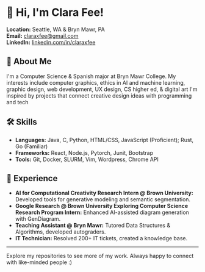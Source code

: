 # 👋 Hi, I'm Clara Fee!

**Location:** Seattle, WA & Bryn Mawr, PA  
**Email:** [claraxfee@gmail.com](mailto:claraxfee@gmail.com)  
**LinkedIn:** [linkedin.com/in/claraxfee](https://linkedin.com/in/claraxfee)  

## 🚀 About Me

I'm a Computer Science & Spanish major at Bryn Mawr College.
My interests include computer graphics, ethics in AI and machine learning, graphic design, web development, UX design, CS higher ed, & digital art 
I'm inspired by projects that connect creative design ideas with programming and tech

## 🛠️ Skills

- **Languages:** Java, C, Python, HTML/CSS, JavaScript (Proficient); Rust, Go (Familiar)
- **Frameworks:** React, Node.js, Pytorch, Junit, Bootstrap
- **Tools:** Git, Docker, SLURM, Vim, Wordpress, Chrome API

## 💼 Experience

- **AI for Computational Creativity Research Intern @ Brown University:** Developed tools for generative modeling and semantic segmentation.
- **Google Research @ Brown University Exploring Computer Science Research Program Intern:** Enhanced AI-assisted diagram generation with GenDiagram.
- **Teaching Assistant @ Bryn Mawr:** Tutored Data Structures & Algorithms, developed autograders.
- **IT Technician:** Resolved 200+ IT tickets, created a knowledge base.

---

Explore my repositories to see more of my work. Always happy to connect with like-minded people :)
